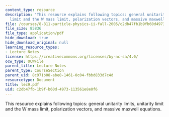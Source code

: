 ```yaml
---
content_type: resource
description: 'This resource explains following topics: general unitarity limits, unitarity
  limit and the W mass limit, polarization vectors, and massive maxwell equations.'
file: /courses/8-811-particle-physics-ii-fall-2005/c2db47fb1b9fb60d4973113561e8e0f6_lec9.pdf
file_size: 85836
file_type: application/pdf
hide_download: true
hide_download_original: null
learning_resource_types:
- Lecture Notes
license: https://creativecommons.org/licenses/by-nc-sa/4.0/
ocw_type: OCWFile
parent_title: Lecture Notes
parent_type: CourseSection
parent_uid: 8c971b08-abe8-1461-0c04-fbbd833d7c4d
resourcetype: Document
title: lec9.pdf
uid: c2db47fb-1b9f-b60d-4973-113561e8e0f6
---
```

This resource explains following topics: general unitarity limits, unitarity limit and the W mass limit, polarization vectors, and massive maxwell equations.